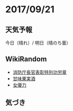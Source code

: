 # 2017/09/21

## 天気予報

今日（晴れ）/ 明日（晴のち曇）

## WikiRandom

* [消防庁長官表彰特別功労章](https://ja.wikipedia.org/wiki/%E6%B6%88%E9%98%B2%E5%BA%81%E9%95%B7%E5%AE%98%E8%A1%A8%E5%BD%B0%E7%89%B9%E5%88%A5%E5%8A%9F%E5%8A%B4%E7%AB%A0)
* [甘味果実酒](https://ja.wikipedia.org/wiki/%E7%94%98%E5%91%B3%E6%9E%9C%E5%AE%9F%E9%85%92)
* [女優力](https://ja.wikipedia.org/wiki/%E5%A5%B3%E5%84%AA%E5%8A%9B)

## 気づき


